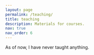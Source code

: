 ```yaml
---
layout: page
permalink: /teaching/
title: teaching
description: Materials for courses.
nav: true
nav_order: 6
---
```


As of now, I have never taught anything.
